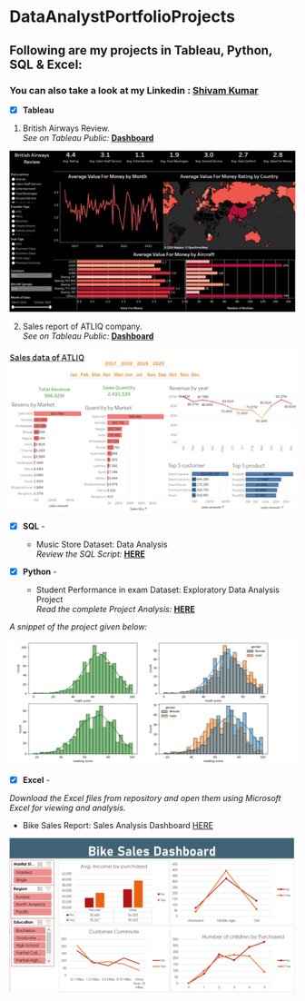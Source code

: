 # DataAnalystPortfolioProjects
## Following are my projects in Tableau, Python, SQL & Excel:
### You can also take a look at my Linkedin : [Shivam Kumar](www.linkedin.com/in/shivamkumar5)

- [x] **Tableau** <br />
1. British Airways Review. <br />
*See on Tableau Public:* **[Dashboard](https://public.tableau.com/app/profile/shivam.kumar8742/viz/BritishAirwaysReview_17093175465620/Dashboard1?publish=yes)**

![British Airways Review](visual/British%20Airways%20Review.PNG)

2. Sales report of ATLIQ company. <br />
*See on Tableau Public:* **[Dashboard](https://public.tableau.com/app/profile/shivam.kumar8742/viz/SalesdataofATLIQcompany/Dashboard1?publish=yes)**

![Sales report of ATLIQ](visual/ATLIQ%20project.PNG)  


- [x] **SQL** - 
  - Music Store Dataset: Data Analysis <br />
*Review the SQL Script:* **[HERE](https://github.com/kumarshivam99/SQL_project/blob/main/Music%20_store_queries.sql)**<br />


- [x] **Python** - 
  - Student Performance in exam Dataset: Exploratory Data Analysis Project <br />
*Read the complete Project Analysis:* **[HERE](https://github.com/kumarshivam99/EDA_using_python/blob/main/EDA_Students_Performance_Indicator.ipynb)**<br />

*A snippet of the project given below:*

![Some snippet](visual/Student_performance_EDA.PNG)

- [x] **Excel** - 

*Download the Excel files from repository and open them using Microsoft Excel for viewing and analysis.*


- Bike Sales Report: Sales Analysis Dashboard [HERE](https://github.com/kumarshivam99/Excel-Project) <br />

![Dashboard](visual/Bike%20sales%20dataset.PNG)
